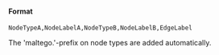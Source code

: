 #### Format

<code>NodeTypeA,NodeLabelA,NodeTypeB,NodeLabelB,EdgeLabel</code>

The 'maltego.'-prefix on node types are added automatically.